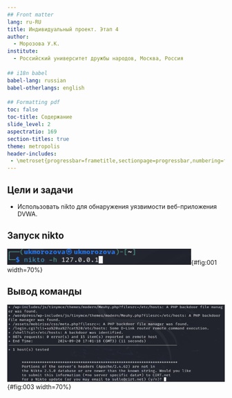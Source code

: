 ```yaml
---
## Front matter
lang: ru-RU
title: Индивидуальный проект. Этап 4
author:
  - Морозова У.К.
institute:
  - Российский университет дружбы народов, Москва, Россия

## i18n babel
babel-lang: russian
babel-otherlangs: english

## Formatting pdf
toc: false
toc-title: Содержание
slide_level: 2
aspectratio: 169
section-titles: true
theme: metropolis
header-includes:
 - \metroset{progressbar=frametitle,sectionpage=progressbar,numbering=fraction}
---
```


## Цели и задачи

- Использовать nikto для обнаружения уязвимости веб-приложения DVWA.

## Запуск nikto

![](image/1.png){#fig:001 width=70%}

## Вывод команды

![](image/3.png){#fig:003 width=70%}

